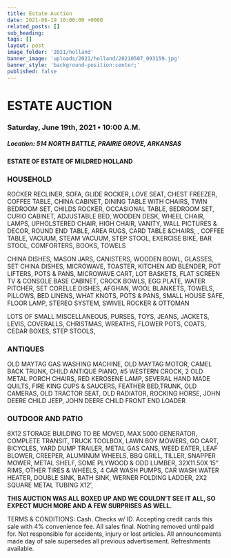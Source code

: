 ```yaml
---
title: Estate Auction
date: 2021-06-19 10:00:00 +0000
related_posts: []
sub_heading:  
tags: []
layout: post
image_folder: '2021/holland'
banner_image: 'uploads/2021/holland/20210507_093159.jpg'
banner_style: 'background-position:center;'
published: false
---
```

# ESTATE AUCTION
### Saturday, June 19th, 2021 • 10:00 A.M.

##### **Location:** 514 NORTH BATTLE, PRAIRIE GROVE, ARKANSAS

__ESTATE OF ESTATE OF MILDRED HOLLAND__

### HOUSEHOLD
ROCKER RECLINER, SOFA, GLIDE ROCKER, LOVE SEAT, CHEST FREEZER, COFFEE TABLE, CHINA CABINET, DINING TABLE WITH CHAIRS, TWIN BEDROOM SET, CHILDS ROCKER, OCCASIONAL TABLE, BEDROOM SET, CURIO CABINET, ADJUSTABLE BED, WOODEN DESK, WHEEL CHAIR, LAMPS, UPHOLSTERED CHAIR, HIGH CHAIR, VANITY, WALL PICTURES & DECOR, ROUND END TABLE, AREA RUGS, CARD TABLE &CHAIRS, , COFFEE TABLE, VACUUM, STEAM VACUUM, STEP STOOL, EXERCISE BIKE, BAR STOOL, COMFORTERS, BOOKS, TOWELS

<!--break-->
CHINA DISHES, MASON JARS, CANISTERS, WOODEN BOWL, GLASSES, SET CHINA DISHES,  MICROWAVE, TOASTER, KITCHEN AID BLENDER, POT LIFTERS, POTS & PANS, MICROWAVE CART,  LOT BASKETS, FLAT SCREEN TV & CONSOLE BASE CABINET, CROCK BOWLS, EGG PLATE, WATER PITCHER,  SET CORELLE DISHES, AFGHAN, WOOL BLANKETS, TOWELS, PILLOWS, BED LINENS, WHAT KNOTS, POTS & PANS, SMALL HOUSE SAFE,  FLOOR LAMP,  STEREO SYSTEM, SWIVEL ROCKER & OTTOMAN

LOTS OF SMALL MISCELLANEOUS, PURSES, TOYS, JEANS, JACKETS, LEVIS, COVERALLS, CHRISTMAS, WREATHS, FLOWER POTS, COATS, CEDAR BOXES, STEP STOOLS,

### ANTIQUES
OLD MAYTAG GAS WASHING MACHINE, OLD MAYTAG MOTOR, CAMEL BACK  TRUNK, CHILD ANTIQUE PIANO, #5 WESTERN CROCK, 2 OLD METAL PORCH CHAIRS, RED KEROSENE LAMP, SEVERAL HAND MADE QUILTS, FIRE KING CUPS & SAUCERS, FEATHER BED,TRUNK, OLD CAMERAS, OLD TRACTOR SEAT, OLD RADIATOR, ROCKING HORSE, JOHN DEERE CHILD JEEP, JOHN DEERE CHILD FRONT END LOADER

### OUTDOOR AND PATIO
8X12 STORAGE BUILDING TO BE MOVED, MAX 5000 GENERATOR, COMPLETE TRANSIT, TRUCK TOOLBOX, LAWN BOY MOWERS, GO CART,  BICYCLES, YARD DUMP TRAILER, METAL GAS CANS, WEED EATER, LEAF BLOWER, CREEPER, ALUMINUM WHEELS, BBQ GRILL, TILLER,  SNAPPER MOWER, METAL SHELF, SOME PLYWOOD & ODD LUMBER, 32X11.50X 15” RIMS, OTHER TIRES & WHEELS, 4 CAR WASH PUMPS, CAR WASH WATER HEATER, DOUBLE SINK, BATH SINK, WERNER FOLDING LADDER, 2X2 SQUARE METAL TUBING X12’, 


__THIS AUCTION WAS ALL BOXED UP AND WE COULDN’T SEE IT ALL, SO EXPECT MUCH MORE AND A FEW SURPRISES AS WELL.__

TERMS & CONDITIONS: Cash. Checks w/ ID. Accepting credit cards this sale with 4% convenience fee. All sales final. Nothing removed until paid for. Not responsible for accidents, injury or lost articles. All announcements made day of sale supersedes all previous advertisement. Refreshments available. 


